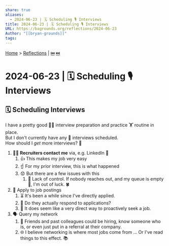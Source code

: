 ```yaml
---
share: true
aliases:
  - 2024-06-23 | 🗓️ Scheduling 🎙️ Interviews
title: 2024-06-23 | 🗓️ Scheduling 🎙️ Interviews
URL: https://bagrounds.org/reflections/2024-06-23
Author: "[[bryan-grounds]]"
tags: 
---
```

[Home](../index.md) > [Reflections](./index.md) | [⏮️](./2024-06-22.md) [⏭️](./2024-06-24.md)  
# 2024-06-23 | 🗓️ Scheduling 🎙️ Interviews  
## 🗓️ Scheduling Interviews  
I have a pretty good 👨‍💼 interview preparation and practice 🏋️ routine in place.  
But I don't currently have any 🤷 interviews scheduled.   
How should I _get_ more interviews? 🤔  
1. 🧑‍💼 **Recruiters contact me** via, e.g. LinkedIn 🔗  
    1.  👍 This makes my job very easy  
    2. ☝️ For my prior interview, this is what happened  
    3. 😟 But there are a few issues with this  
        1. 🚫 Lack of control. If nobody reaches out, and my queue is empty 🪹, I'm out of luck. 🍀  
2. 📝 Apply to job postings  
    1. ⏳ It's been a while since I've directly applied.  
    2. 🧐 Do they actually respond to applications?  
    3. 🎯 It does seem like a very direct way to proactively seek a job.  
3. 🗣️ Query my network   
    1.  🤝 Friends and past colleagues could be hiring, know someone who is, or even just put in a referral at their company.  
    2.  🌐 I believe networking is where most jobs come from ... Or I've read things to this effect. 📚